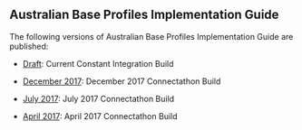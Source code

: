 ## Australian Base Profiles Implementation Guide

The following versions of Australian Base Profiles Implementation Guide are published:

* [Draft](http://build.fhir.org/ig/hl7au/au-fhir-base/index.html): Current Constant Integration Build

* [December 2017](http://fhir.hl7.org.au/fhir/base2017Dec/index.html): December 2017 Connectathon Build

* [July 2017](http://fhir.hl7.org.au/fhir/base2017Jul/index.html): July 2017 Connectathon Build

* [April 2017](http://fhir.hl7.org.au/fhir/base2017Apr/index.html): April 2017 Connectathon Build



